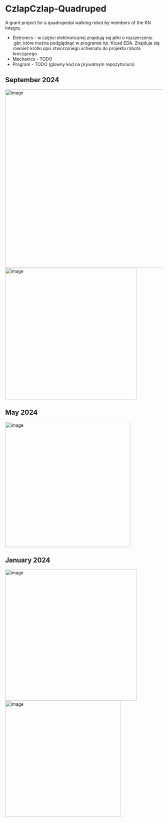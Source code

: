 # CzlapCzlap-Quadruped
A grant project for a quadrupedal walking robot by members of the KN Integra.

* Eletronics - w części elektronicznej znajdują się pliki o rozszerzeniu .gbr, które można podglądnąć w programie np. Kicad EDA. Znajduje się również krótki opis stworzonego schematu do projektu robota kroczącego
* Mechanics - TODO
* Program - TODO (glowny kod na prywatnym repozytorium)
## September 2024
<img src="https://github.com/user-attachments/assets/fed065a8-2902-406b-838a-2178db8c4f61" width="570" alt="image">
<img src="https://github.com/user-attachments/assets/2d68844f-1c69-49e7-a02d-baa063ff587b" width="420" alt="image">

## May 2024
<img src="https://github.com/user-attachments/assets/e527cf83-18f6-453f-a4c7-a3b07f945e28" width="400" alt="image">

## January 2024
<img src="https://github.com/user-attachments/assets/e38b28db-053a-4690-8907-4bb93da34687" width="420" alt="image">
<img src="https://github.com/user-attachments/assets/621fd199-b911-4854-95f1-7312a3965fdc" width="370" alt="image">
